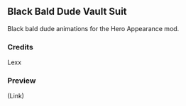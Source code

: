 Black Bald Dude Vault Suit
--------------------------

Black bald dude animations for the Hero Appearance mod.

### Credits
Lexx

### Preview
(Link)
